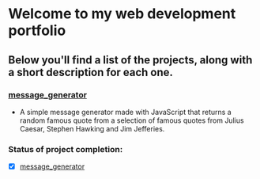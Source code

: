 # Welcome to my web development portfolio  
## Below you'll find a list of the projects, along with a short description for each one.

### [message_generator](https://github.com/pexmee/Web-dev-portfolio/tree/main/message_generator)
* A simple message generator made with JavaScript that returns a random famous quote
from a selection of famous quotes from Julius Caesar, Stephen Hawking and Jim Jefferies. 


### Status of project completion:
- [X] [message_generator](https://github.com/pexmee/Web-dev-portfolio/tree/main/message_generator)
